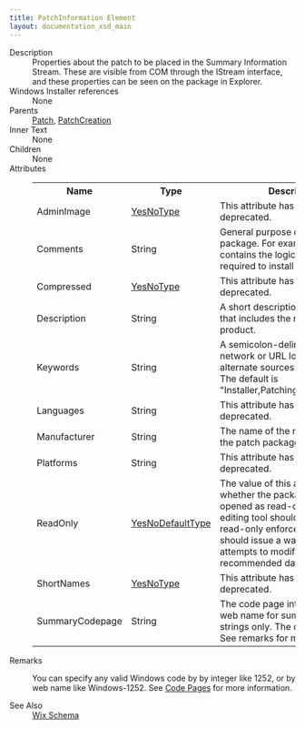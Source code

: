 ```yaml
---
title: PatchInformation Element
layout: documentation_xsd_main
---
```

<dl>
  <dt>Description</dt>
  <dd>Properties about the patch to be placed in the Summary Information Stream.  These are visible from COM through the IStream interface, and these properties can be seen on the package in Explorer.</dd>
  <dt>Windows Installer references</dt>
  <dd>None</dd>
  <dt>Parents</dt>
  <dd>
    <a href="../patch/">Patch</a>, <a href="../patchcreation/">PatchCreation</a></dd>
  <dt>Inner Text</dt>
  <dd>None</dd>
  <dt>Children</dt>
  <dd>None</dd>
  <dt>Attributes</dt>
  <dd>
    <table cellspacing="0" cellpadding="0" class="schema">
      <tr>
        <th width="15%">Name</th>
        <th width="15%">Type</th>
        <th width="65%">Description</th>
        <th width="15%">Required</th>
      </tr>
      <tr>
        <td>AdminImage</td>
        <td><a href="../simple_type_yesnotype/">YesNoType</a></td>
        <td>This attribute has been deprecated.</td>
        <td>&nbsp;</td>
      </tr>
      <tr>
        <td>Comments</td>
        <td>String</td>
        <td>General purpose of the patch package. For example, "This patch contains the logic and data required to install <i>&lt;product&gt;</i>."</td>
        <td>&nbsp;</td>
      </tr>
      <tr>
        <td>Compressed</td>
        <td><a href="../simple_type_yesnotype/">YesNoType</a></td>
        <td>This attribute has been deprecated.</td>
        <td>&nbsp;</td>
      </tr>
      <tr>
        <td>Description</td>
        <td>String</td>
        <td>A short description of the patch that includes the name of the product.</td>
        <td>&nbsp;</td>
      </tr>
      <tr>
        <td>Keywords</td>
        <td>String</td>
        <td>A semicolon-delimited list of network or URL locations for alternate sources of the patch. The default is "Installer,Patching,PCP,Database".</td>
        <td>&nbsp;</td>
      </tr>
      <tr>
        <td>Languages</td>
        <td>String</td>
        <td>This attribute has been deprecated.</td>
        <td>&nbsp;</td>
      </tr>
      <tr>
        <td>Manufacturer</td>
        <td>String</td>
        <td>The name of the manufacturer of the patch package.</td>
        <td>&nbsp;</td>
      </tr>
      <tr>
        <td>Platforms</td>
        <td>String</td>
        <td>This attribute has been deprecated.</td>
        <td>&nbsp;</td>
      </tr>
      <tr>
        <td>ReadOnly</td>
        <td><a href="../simple_type_yesnodefaulttype/">YesNoDefaultType</a></td>
        <td>                         The value of this attribute conveys whether the package should be opened as read-only.                         A database editing tool should not modify a read-only enforced database and should                         issue a warning at attempts to modify a read-only recommended database.                     </td>
        <td>&nbsp;</td>
      </tr>
      <tr>
        <td>ShortNames</td>
        <td><a href="../simple_type_yesnotype/">YesNoType</a></td>
        <td>This attribute has been deprecated.</td>
        <td>&nbsp;</td>
      </tr>
      <tr>
        <td>SummaryCodepage</td>
        <td>String</td>
        <td>The code page integer value or web name for summary info strings only.  The default is 1252.  See remarks for more information.</td>
        <td>&nbsp;</td>
      </tr>
    </table>
  </dd>
  <dt>Remarks</dt>
  <dd><p>You can specify any valid Windows code by by integer like 1252, or by web name like Windows-1252. See <a href="../../../overview/codepage">Code Pages</a> for more information.</p></dd>
  <dt>See Also</dt>
  <dd>
    <a href="../">Wix Schema</a>
  </dd>
</dl>
